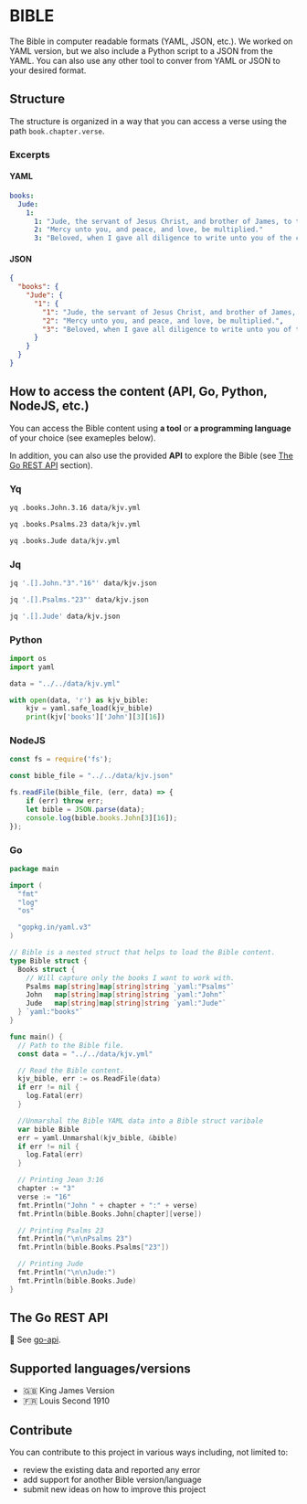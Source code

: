 # BIBLE

The Bible in computer readable formats (YAML, JSON, etc.).
We worked on YAML version, but we also include a Python script to a JSON from the YAML. You can also use any other tool to conver from YAML or JSON to your desired format.

## Structure

The structure is organized in a way that you can access a verse using the path `book.chapter.verse`.

### Excerpts

#### YAML

```yml
books:
  Jude:
    1:
      1: "Jude, the servant of Jesus Christ, and brother of James, to them that are sanctified by God the Father, and preserved in Jesus Christ, and called:"
      2: "Mercy unto you, and peace, and love, be multiplied."
      3: "Beloved, when I gave all diligence to write unto you of the common salvation, it was needful for me to write unto you, and exhort you that ye should earnestly contend for the faith which was once delivered unto the saints."
```

#### JSON

```json
{
  "books": {
    "Jude": {
      "1": {
        "1": "Jude, the servant of Jesus Christ, and brother of James, to them that are sanctified by God the Father, and preserved in Jesus Christ, and called:",
        "2": "Mercy unto you, and peace, and love, be multiplied.",
        "3": "Beloved, when I gave all diligence to write unto you of the common salvation, it was needful for me to write unto you, and exhort you that ye should earnestly contend for the faith which was once delivered unto the saints."
      }
    }
  }
}
```

## How to access the content (API, Go, Python, NodeJS, etc.)

You can access the Bible content using **a tool** or **a programming language** of your choice (see exameples below).

In addition, you can also use the provided **API** to explore the Bible (see [The Go REST API](#the-go-rest-api) section).

### Yq

```bash
yq .books.John.3.16 data/kjv.yml

yq .books.Psalms.23 data/kjv.yml

yq .books.Jude data/kjv.yml
```

### Jq

```bash
jq '.[].John."3"."16"' data/kjv.json

jq '.[].Psalms."23"' data/kjv.json

jq '.[].Jude' data/kjv.json
```

### Python

```python
import os
import yaml

data = "../../data/kjv.yml"

with open(data, 'r') as kjv_bible:
    kjv = yaml.safe_load(kjv_bible)
    print(kjv['books']['John'][3][16])
```

### NodeJS

```js
const fs = require('fs');

const bible_file = "../../data/kjv.json"

fs.readFile(bible_file, (err, data) => {
    if (err) throw err;
    let bible = JSON.parse(data);
    console.log(bible.books.John[3][16]);
});
```

### Go

```go
package main

import (
  "fmt"
  "log"
  "os"

  "gopkg.in/yaml.v3"
)

// Bible is a nested struct that helps to load the Bible content.
type Bible struct {
  Books struct {
    // Will capture only the books I want to work with.
    Psalms map[string]map[string]string `yaml:"Psalms"`
    John   map[string]map[string]string `yaml:"John"`
    Jude   map[string]map[string]string `yaml:"Jude"`
  } `yaml:"books"`
}

func main() {
  // Path to the Bible file.
  const data = "../../data/kjv.yml"

  // Read the Bible content.
  kjv_bible, err := os.ReadFile(data)
  if err != nil {
    log.Fatal(err)
  }

  //Unmarshal the Bible YAML data into a Bible struct varibale
  var bible Bible
  err = yaml.Unmarshal(kjv_bible, &bible)
  if err != nil {
    log.Fatal(err)
  }

  // Printing Jean 3:16
  chapter := "3"
  verse := "16"
  fmt.Println("John " + chapter + ":" + verse)
  fmt.Println(bible.Books.John[chapter][verse])

  // Printing Psalms 23
  fmt.Println("\n\nPsalms 23")
  fmt.Println(bible.Books.Psalms["23"])

  // Printing Jude
  fmt.Println("\n\nJude:")
  fmt.Println(bible.Books.Jude)
}

```

## The Go REST API

🚧 See [go-api](go-api/).

## Supported languages/versions

- 🇬🇧 King James Version
- 🇫🇷 Louis Second 1910

## Contribute

You can contribute to this project in various ways including, not limited to:

- review the existing data and reported any error
- add support for another Bible version/language
- submit new ideas on how to improve this project
